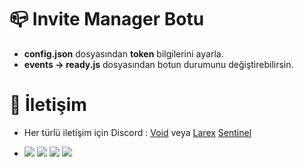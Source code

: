 # 📪 Invite Manager Botu

- **config.json** dosyasından **token** bilgilerini ayarla.
- **events -> ready.js** dosyasından botun durumunu değiştirebilirsin.

# 🔎 İletişim

- Her türlü iletişim için Discord : [Void](https://discord.gg/dcbot) veya [Larex](https://discord.com/users/752910734748549161) [Sentinel](https://discord.com/users/690954493675700485)


- ![](https://img.shields.io/github/stars/larexq/invite-manager) ![](https://img.shields.io/github/forks/larexq/invite-manager) ![](https://img.shields.io/github/v/tag/larexq/invite-manager) ![](https://img.shields.io/github/issues/larexq/invite-manager)